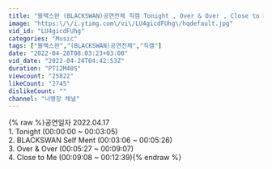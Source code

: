 ```yaml
---
title: "블랙스완 (BLACKSWAN)공연전체 직캠 Tonight , Over & Over , Close to Me"
image: "https:\/\/i.ytimg.com\/vi\/LU4gicdFUhg\/hqdefault.jpg"
vid_id: "LU4gicdFUhg"
categories: "Music"
tags: ["블랙스완","(BLACKSWAN)공연전체","직캠"]
date: "2022-04-28T08:03:23+03:00"
vid_date: "2022-04-24T04:42:53Z"
duration: "PT12M40S"
viewcount: "25822"
likeCount: "2745"
dislikeCount: ""
channel: "너병장 채널"
---
```

{% raw %}공연일자 2022.04.17<br />1. Tonight  (00:00:00 ~ 00:03:05)<br />2. BLACKSWAN Self Ment (00:03:06 ~ 00:05:26)<br />3. Over &amp; Over (00:05:27 ~ 00:09:07)<br />4. Close to Me (00:09:08 ~ 00:12:39){% endraw %}
